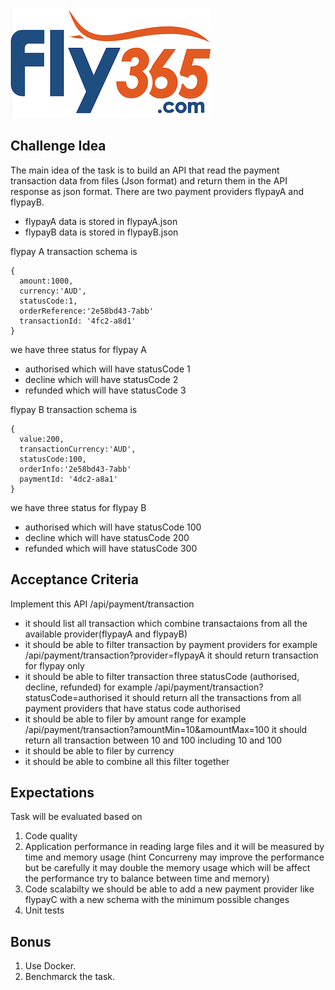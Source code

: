 <p align="center">

![alt text](../fly365.png)

</p>

## Challenge Idea
The main idea of the task is to build an API that read the payment transaction data from files (Json format) and return them in the API response as json format.
There are two payment providers flypayA and flypayB.

- flypayA data is stored in flypayA.json
- flypayB data is stored in flypayB.json


flypay A transaction schema is 
```
{
  amount:1000,
  currency:'AUD',
  statusCode:1,
  orderReference:'2e58bd43-7abb'
  transactionId: '4fc2-a8d1'
}
```

we have three status for flypay A
- authorised which will have statusCode 1
- decline which will have statusCode 2
- refunded which will have statusCode 3


flypay B transaction schema is 
```
{
  value:200,
  transactionCurrency:'AUD',
  statusCode:100,
  orderInfo:'2e58bd43-7abb'
  paymentId: '4dc2-a8a1'
}
```

we have three status for flypay B
- authorised which will have statusCode 100
- decline which will have statusCode 200
- refunded which will have statusCode 300


## Acceptance Criteria

Implement this API /api/payment/transaction 
- it should list all transaction which combine transactaions from all the available provider(flypayA and flypayB)
- it should be able to filter transaction by payment providers for example /api/payment/transaction?provider=flypayA it should return transaction for flypay only
- it should be able to filter transaction three statusCode (authorised, decline, refunded) for example /api/payment/transaction?statusCode=authorised it should return all the transactions from all payment providers that have status code authorised
- it should be able to filer by amount range for example /api/payment/transaction?amountMin=10&amountMax=100 it should return all transaction between 10 and 100 including 10 and 100
- it should be able to filer by currency 
- it should be able to combine all this filter together 

## Expectations

Task will be evaluated based on
1. Code quality
2. Application performance in reading large files and it will be measured by time and memory usage (hint Concurreny may improve the performance but be carefully it may double the memory usage which will be affect the performance try to balance between time and memory)
3. Code scalabilty we should be able to add a new payment provider like flypayC with a new schema with the minimum possible changes 
5. Unit tests


## Bonus


1. Use Docker.
2. Benchmarck the task.